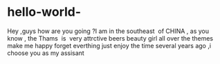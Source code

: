 # hello-world-
Hey ,guys  how are you going ?I am in the southeast  of CHINA , as  you  know , the  Thams  is  very attrctive 
beers  beauty girl 
all over the themes make  me  happy 
forget everthing  just  enjoy  the  time 
several  years  ago ,i choose  you as  my  assisant 
